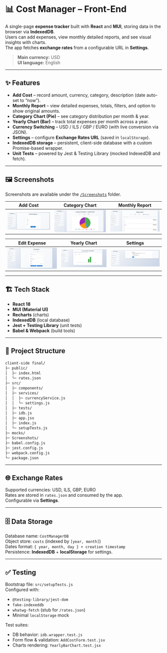 # 📊 Cost Manager – Front-End

A single-page **expense tracker** built with **React** and **MUI**, storing data in the browser via **IndexedDB**.  
Users can add expenses, view monthly detailed reports, and see visual insights with charts.  
The app fetches **exchange rates** from a configurable URL in **Settings**.

> **Main currency:** USD  
> **UI language:** English  

---

## ✨ Features

- **Add Cost** – record amount, currency, category, description (date auto-set to “now”).
- **Monthly Report** – view detailed expenses, totals, filters, and option to show original amounts.
- **Category Chart (Pie)** – see category distribution per month & year.
- **Yearly Chart (Bar)** – track total expenses per month across a year.
- **Currency Switching** – USD / ILS / GBP / EURO (with live conversion via JSON).
- **Settings** – configure **Exchange Rates URL** (saved in `localStorage`).
- **IndexedDB storage** – persistent, client-side database with a custom Promise-based wrapper.
- **Unit Tests** – powered by Jest & Testing Library (mocked IndexedDB and fetch).

---

## 🖼 Screenshots

Screenshots are available under the [`/Screenshots`](./Screenshots) folder.

| Add Cost | Category Chart | Monthly Report |
|----------|----------------|----------------|
| ![Add Cost](Screenshots/add%20cost.png) | ![Category Chart](Screenshots/pie.png) | ![Monthly Report](Screenshots/monthly%20report.png) |

| Edit Expense | Yearly Chart | Settings |
|--------------|--------------|----------|
| ![Edit Expense](Screenshots/edit%20cost.png) | ![Yearly Chart](Screenshots/bar%20chart.png) | ![Settings](Screenshots/setting.png) |

---

## 🏗 Tech Stack

- **React 18**
- **MUI (Material UI)**
- **Recharts** (charts)
- **IndexedDB** (local database)
- **Jest + Testing Library** (unit tests)
- **Babel & Webpack** (build tools)

---

## 📂 Project Structure

```plaintext
client-side final/
├─ public/
│  ├─ index.html
│  └─ rates.json
├─ src/
│  ├─ components/
│  ├─ services/
│  │  ├─ currencyService.js
│  │  └─ settings.js
│  ├─ tests/
│  ├─ idb.js
│  ├─ app.jsx
│  ├─ index.js
│  └─ setupTests.js
├─ mocks/
├─ Screenshots/
├─ babel.config.js
├─ jest.config.js
├─ webpack.config.js
└─ package.json
```

---

## 🌐 Exchange Rates

Supported currencies: USD, ILS, GBP, EURO  
Rates are stored in `rates.json` and consumed by the app.  
Configurable via **Settings**.

---

## 🗄 Data Storage

Database name: `CostManagerDB`  
Object store: `costs` (indexed by `[year, month]`)  
Dates format: `{ year, month, day } + creation timestamp`  
Persistence: **IndexedDB** + **localStorage** for settings.

---

## ✅ Testing

Bootstrap file: `src/setupTests.js`  
Configured with:
- `@testing-library/jest-dom`
- `fake-indexeddb`
- `whatwg-fetch` (stub for `/rates.json`)
- Minimal `localStorage` mock

Test suites:
- DB behavior: `idb.wrapper.test.js`
- Form flow & validation: `AddCostForm.test.jsx`
- Charts rendering: `YearlyBarChart.test.jsx`
